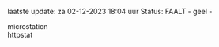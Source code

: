 laatste update: 
za 02-12-2023 18:04   uur 
Status: FAALT - geel - 
<div class="service Y">microstation</div><div class="service G">httpstat</div>